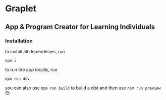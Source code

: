 # Graplet
## App & Program Creator for Learning Individuals

### Installation
to install all dependecies, run
```
npm i
```

to run the app locally, run
```
npm run dev
```

you can also use `npm run build` to build a dist and then use `npm run preview` 😊
